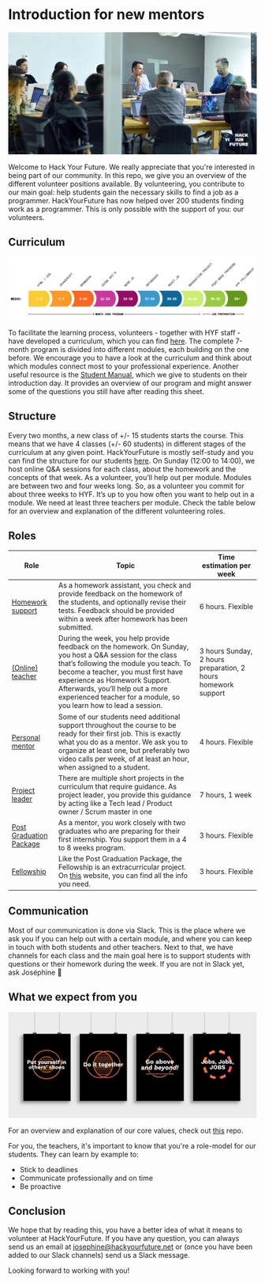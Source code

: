 

# Introduction for new mentors

![mentor](assets/mentor.jpg)

Welcome to Hack Your Future. We really appreciate that you're interested in being part of our community. In this repo, we give you an overview of the different volunteer positions available. By volunteering, you contribute to our main goal: help students gain the necessary skills to find a job as a programmer. HackYourFuture has now helped over 200 students finding work as a programmer. This is only possible with the support of you: our volunteers.

## Curriculum
![theprogram](assets/program.png)

To facilitate the learning process, volunteers - together with HYF staff - have developed a curriculum, which you can find [here](https://github.com/HackYourFuture/curriculum). The complete 7-month program is divided into different modules, each building on the one before. We encourage you to have a look at the curriculum and think about which modules connect most to your professional experience. Another useful resource is the [Student Manual](https://docs.google.com/document/d/1YzPC7m9vOCb0h4EFCqLChw1L096XcbJv3dK3k7VooQM/edit?usp=sharing), which we give to students on their introduction day. It provides an overview of our program and might answer some of the questions you still have after reading this sheet. 

## Structure
Every two months, a new class of +/- 15 students starts the course. This means that we have 4 classes (+/- 60 students) in different stages of the curriculum at any given point. HackYourFuture is mostly self-study and you can find the structure for our students [here](https://docs.google.com/document/d/1JUaEbxMQTyljAPFsWIbbLwwvvIXZ0VCHmCCN8RaeVIc/edit?usp=sharing). On Sunday (12:00 to 14:00), we host online Q&A sessions for each class, about the homework and the concepts of that week.
As a volunteer, you’ll help out per module. Modules are between two and four weeks long. So, as a volunteer you commit for about three weeks to HYF. It’s up to you how often you want to help out in a module. 
We need at least three teachers per module. Check the table below for an overview and explanation of the different volunteering roles.  

## Roles
| Role              | Topic                                 | Time estimation per week |
| ------            | --------------------------------------| --------------- |
| [Homework support](./homework-support)  | As a homework assistant, you check and provide feedback on the homework of the students, and optionally revise their tests. Feedback should be provided within a week after homework has been submitted.| 6 hours. Flexible |
| [(Online) teacher](./online-teaching)   | During the week, you help provide feedback on the homework. On Sunday, you host a Q&A session for the class that’s following the module you teach. To become a teacher, you must first have experience as Homework Support. Afterwards, you’ll help out a more experienced teacher for a module, so you learn how to lead a session.  | 3 hours Sunday, 2 hours preparation, 2 hours homework support|
| [Personal mentor](./coding-mentor)      | Some of our students need additional support throughout the course to be ready for their first job. This is exactly what you do as a mentor. We ask you to organize at least one, but preferably two video calls per week, of at least an hour, when assigned to a student. |4 hours. Flexible |
| [Project leader](./project-leader)      | There are multiple short projects in the curriculum that require guidance. As project leader, you provide this guidance by acting like a Tech lead / Product owner / Scrum master in one | 7 hours, 1 week |
| [Post Graduation Package](https://github.com/HackYourFuture/post-grad-ed/blob/master/mentoringpgp.md)        |  As a mentor, you work closely with two graduates who are preparing for their first internship. You support them in a 4 to 8 weeks program.           | 3 hours. Flexible |
| [Fellowship](https://github.com/HackYourFuture/Fellowship) |  Like the Post Graduation Package, the Fellowship is an extracurricular project. On [this](https://www.hackyourfuture.net/fellowship/) website, you can find all the info you need.            | 3 hours. Flexible |

## Communication
Most of our communication is done via Slack. This is the place where we ask you if you can help out with a certain module, and where you can keep in touch with both students and other teachers.
Next to that, we have channels for each class and the main goal here is to support students with questions or their homework during the week. If you are not in Slack yet, ask Joséphine :information_desk_person:

## What we expect from you
![values](assets/posters.jpg)

For an overview and explanation of our core values, check out [this](https://github.com/HackYourFuture/values) repo. 

For you, the teachers, it's important to know that you're a role-model for our students. They can learn by example to:
* Stick to deadlines
* Communicate professionally and on time
* Be proactive 

## Conclusion
We hope that by reading this, you have a better idea of what it means to volunteer at HackYourFuture. If you have any question, you can always send us an email at josephine@hackyourfuture.net or (once you have been added to our Slack channels) send us a Slack message.

Looking forward to working with you!

